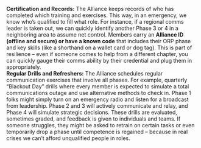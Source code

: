 **Certification and Records:** The Alliance keeps records of who has completed which training and exercises. This way, in an emergency, we know who’s qualified to fill what role. For instance, if a regional comms leader is taken out, we can quickly identify another Phase 3 or 4 in a neighboring area to assume net control. Members carry an **Alliance ID (offline and secure) or have a known code** that includes their ORP phase and key skills (like a shorthand on a wallet card or dog tag). This is part of resilience – even if someone comes to help from a different chapter, you can quickly gauge their comms ability by their credential and plug them in appropriately.  
**Regular Drills and Refreshers:** The Alliance schedules regular communication exercises that involve all phases. For example, quarterly “Blackout Day” drills where every member is expected to simulate a total communications outage and use alternative methods to check in. Phase 1 folks might simply turn on an emergency radio and listen for a broadcast from leadership. Phase 2 and 3 will actively communicate and relay, and Phase 4 will simulate strategic decisions. These drills are evaluated, sometimes graded, and feedback is given to individuals and teams. If someone struggles, they might be asked to retrain on certain tasks or even temporarily drop a phase until competence is regained – because in real crises we can’t afford unqualified people in roles.
